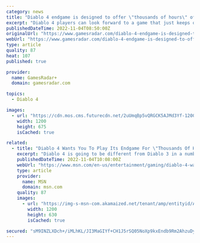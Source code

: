 ```yaml
---
category: news
title: "Diablo 4 endgame is designed to offer \"thousands of hours\" of gameplay"
excerpt: "Diablo 4 players can look forward to a game that just keeps on giving, with the game's general manager Rod Fergusson saying that there will be \"thousands of hours\" of fun to be had. Fergusson was ..."
publishedDateTime: 2022-11-04T08:50:00Z
originalUrl: "https://www.gamesradar.com/diablo-4-endgame-is-designed-to-offer-thousands-of-hours-of-gameplay/"
webUrl: "https://www.gamesradar.com/diablo-4-endgame-is-designed-to-offer-thousands-of-hours-of-gameplay/"
type: article
quality: 87
heat: 107
published: true

provider:
  name: GamesRadar+
  domain: gamesradar.com

topics:
  - Diablo 4

images:
  - url: "https://cdn.mos.cms.futurecdn.net/2uUmqBp5vQRGCK5AJMd3Yf-1200-80.jpg"
    width: 1200
    height: 675
    isCached: true

related:
  - title: "Diablo 4 Wants You To Play Its Endgame For \"Thousands Of Hours\""
    excerpt: "Diablo 4 is going to be different from Diablo 3 in a number of very important ways, but perhaps most important is the vast amount of testing that’s going into Diablo 4 at every level. And, for the ..."
    publishedDateTime: 2022-11-04T10:08:00Z
    webUrl: "https://www.msn.com/en-us/entertainment/gaming/diablo-4-wants-you-to-play-its-endgame-for-thousands-of-hours/ar-AA13KuiZ"
    type: article
    provider:
      name: MSN
      domain: msn.com
    quality: 87
    images:
      - url: "https://img-s-msn-com.akamaized.net/tenant/amp/entityid/AA13KdM6.img?h=630&w=1200&m=6&q=60&o=t&l=f&f=jpg&x=537&y=158"
        width: 1200
        height: 630
        isCached: true

secured: "sM9INZLXDch+/iMLhKL/JI3MaGIYf+CH1J5rSQ05NoXp9kxEndb9Rm2AhzuDyan4Vbmg2Iqt+jvXkD8+0BaNlhyyJGKc4nFnFQ9NSX+1JMHcrPI/bQMc2bOQDiLuAiWb0GTh9nn07kCr5uObXaGNBjoBJm7lcbz0lBN2ilyyCNPMf+G2rbe/CC/uRGpTPNSx8KYZ/6payCjPqQfao6W6w7+ZbDwlPtsK0az0Wg+hBhTDJEw/tIfvG998mqXcX/XM4tCWAPavztdsDqDy4qP2lqMt9GSrFWZ037BEGVxdHQA+SrrNYCo7gWkx3y2NVf91uugzinOZRrRKet8V8fi184aV9ZYFXTnjvxX/XBFDl1I=;GEHJwXuqPMM4uM7JT1Em6g=="
---
```


